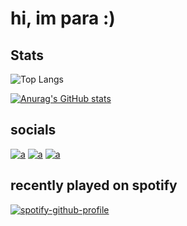 # hi, im para :)

## Stats

![Top Langs](https://github-readme-stats.vercel.app/api/top-langs/?username=codecosm&show_icons=true&theme=nightowl&layout=compact)

[![Anurag's GitHub stats](https://github-readme-stats.vercel.app/api?username=codecosm)](https://github.com/anuraghazra/github-readme-stats)

## socials
[![a](https://i.postimg.cc/MK2Jt3zV/discord.png)](https://discord.gg/PPaVWFm5wU)
[![a](https://i.postimg.cc/43rWZML1/mail.png)](mailto:paracosmgd@gmai.com)
[![a](https://i.postimg.cc/t4qfmLwZ/twitter.png)](https://twitter.com/xparacosm)

## recently played on spotify
[![spotify-github-profile](https://spotify-github-profile.vercel.app/api/view?uid=fad0a3o7ou9oq2yegipb7umf1&cover_image=true&theme=novatorem&show_offline=false&background_color=ffffff&bar_color=53b14f&bar_color_cover=true)](https://spotify-github-profile.vercel.app/api/view?uid=fad0a3o7ou9oq2yegipb7umf1&redirect=true)
